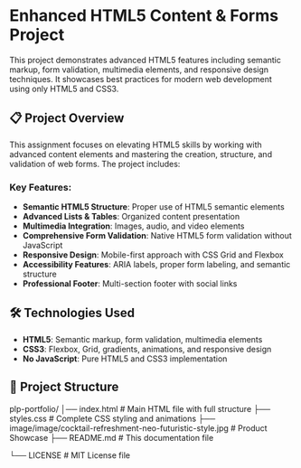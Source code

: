 # Enhanced HTML5 Content & Forms Project

This project demonstrates advanced HTML5 features including semantic markup, form validation, multimedia elements, and responsive design techniques. It showcases best practices for modern web development using only HTML5 and CSS3.

## 📋 Project Overview

This assignment focuses on elevating HTML5 skills by working with advanced content elements and mastering the creation, structure, and validation of web forms. The project includes:

### Key Features:
- **Semantic HTML5 Structure**: Proper use of HTML5 semantic elements
- **Advanced Lists & Tables**: Organized content presentation
- **Multimedia Integration**: Images, audio, and video elements
- **Comprehensive Form Validation**: Native HTML5 form validation without JavaScript
- **Responsive Design**: Mobile-first approach with CSS Grid and Flexbox
- **Accessibility Features**: ARIA labels, proper form labeling, and semantic structure
- **Professional Footer**: Multi-section footer with social links

## 🛠️ Technologies Used

- **HTML5**: Semantic markup, form validation, multimedia elements
- **CSS3**: Flexbox, Grid, gradients, animations, and responsive design
- **No JavaScript**: Pure HTML5 and CSS3 implementation

## 📁 Project Structure
plp-portfolio/
│── index.html # Main HTML file with full structure
├── styles.css # Complete CSS styling and animations
├── image/image/cocktail-refreshment-neo-futuristic-style.jpg # Product Showcase
├── README.md # This documentation file

└── LICENSE # MIT License file
